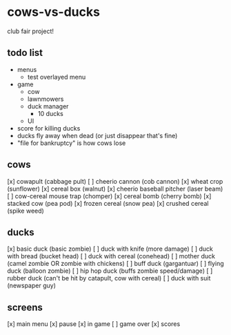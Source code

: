 # cows-vs-ducks
club fair project!

## todo list
- menus
  - test overlayed menu
- game
  - cow
  - lawnmowers
  - duck manager
    - 10 ducks
  - UI
- score for killing ducks
- ducks fly away when dead (or just disappear that's fine)
- "file for bankruptcy" is how cows lose

## cows
[x] cowapult (cabbage pult)
[ ] cheerio cannon (cob cannon)
[x] wheat crop (sunflower)
[x] cereal box (walnut)
[x] cheerio baseball pitcher (laser beam)
[ ] cow-cereal mouse trap (chomper)
[x] cereal bomb (cherry bomb)
[x] stacked cow (pea pod)
[x] frozen cereal (snow pea)
[x] crushed cereal (spike weed)
 
## ducks
[x] basic duck (basic zombie)
[ ] duck with knife (more damage)
[ ] duck with bread (bucket head)
[ ] duck with cereal (conehead)
[ ] mother duck (camel zombie OR zombie with chickens)
[ ] buff duck (gargantuar)
[ ] flying duck (balloon zombie)
[ ] hip hop duck (buffs zombie speed/damage)
[ ] rubber duck (can't be hit by catapult, cow with cereal)
[ ] duck with suit (newspaper guy)

## screens
[x] main menu
[x] pause
[x] in game
[ ] game over
[x] scores